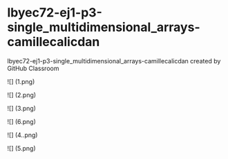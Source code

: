 # lbyec72-ej1-p3-single_multidimensional_arrays-camillecalicdan
lbyec72-ej1-p3-single_multidimensional_arrays-camillecalicdan created by GitHub Classroom
 
![] (1.png)

![] (2.png)

![] (3.png)

![] (6.png)

![] (4..png)

![] (5.png)
